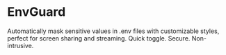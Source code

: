 # EnvGuard
Automatically mask sensitive values in .env files with customizable styles, perfect for screen sharing and streaming. Quick toggle. Secure. Non-intrusive.
